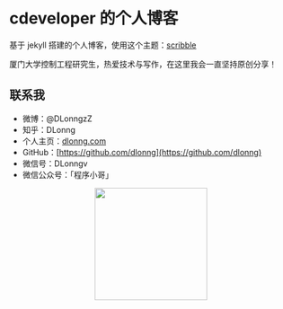# cdeveloper 的个人博客

基于 jekyll 搭建的个人博客，使用这个主题：[scribble](https://github.com/muan/scribble)

厦门大学控制工程研究生，热爱技术与写作，在这里我会一直坚持原创分享！

## 联系我
- 微博：@DLonngzZ
- 知乎：DLonng
- 个人主页：[dlonng.com](http://dlonng.com)
- GitHub：[https://github.com/dlonng](https://github.com/dlonng)
- 微信号：DLonngv
- 微信公众号：「程序小哥」

<div  align="center">
<img src="http://dlonng.com/images/wechart.jpg" width = "200" height = "200"/>
